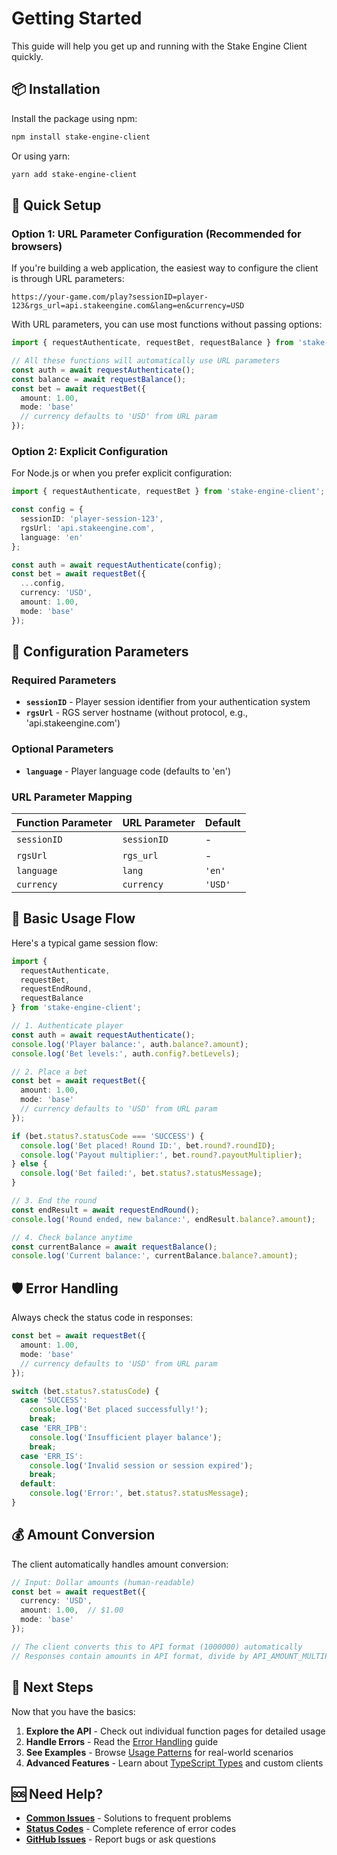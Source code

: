 # Getting Started

This guide will help you get up and running with the Stake Engine Client quickly.

## 📦 Installation

Install the package using npm:

```bash
npm install stake-engine-client
```

Or using yarn:

```bash
yarn add stake-engine-client
```

## 🚀 Quick Setup

### Option 1: URL Parameter Configuration (Recommended for browsers)

If you're building a web application, the easiest way to configure the client is through URL parameters:

```
https://your-game.com/play?sessionID=player-123&rgs_url=api.stakeengine.com&lang=en&currency=USD
```

With URL parameters, you can use most functions without passing options:

```typescript
import { requestAuthenticate, requestBet, requestBalance } from 'stake-engine-client';

// All these functions will automatically use URL parameters
const auth = await requestAuthenticate();
const balance = await requestBalance();
const bet = await requestBet({
  amount: 1.00,
  mode: 'base'
  // currency defaults to 'USD' from URL param
});
```

### Option 2: Explicit Configuration

For Node.js or when you prefer explicit configuration:

```typescript
import { requestAuthenticate, requestBet } from 'stake-engine-client';

const config = {
  sessionID: 'player-session-123',
  rgsUrl: 'api.stakeengine.com',
  language: 'en'
};

const auth = await requestAuthenticate(config);
const bet = await requestBet({
  ...config,
  currency: 'USD',
  amount: 1.00,
  mode: 'base'
});
```

## 🔧 Configuration Parameters

### Required Parameters
- **`sessionID`** - Player session identifier from your authentication system
- **`rgsUrl`** - RGS server hostname (without protocol, e.g., 'api.stakeengine.com')

### Optional Parameters
- **`language`** - Player language code (defaults to 'en')

### URL Parameter Mapping
| Function Parameter | URL Parameter | Default |
|-------------------|---------------|---------|
| `sessionID` | `sessionID` | - |
| `rgsUrl` | `rgs_url` | - |
| `language` | `lang` | `'en'` |
| `currency` | `currency` | `'USD'` |

## 🎯 Basic Usage Flow

Here's a typical game session flow:

```typescript
import { 
  requestAuthenticate, 
  requestBet, 
  requestEndRound, 
  requestBalance 
} from 'stake-engine-client';

// 1. Authenticate player
const auth = await requestAuthenticate();
console.log('Player balance:', auth.balance?.amount);
console.log('Bet levels:', auth.config?.betLevels);

// 2. Place a bet
const bet = await requestBet({
  amount: 1.00,
  mode: 'base'
  // currency defaults to 'USD' from URL param
});

if (bet.status?.statusCode === 'SUCCESS') {
  console.log('Bet placed! Round ID:', bet.round?.roundID);
  console.log('Payout multiplier:', bet.round?.payoutMultiplier);
} else {
  console.log('Bet failed:', bet.status?.statusMessage);
}

// 3. End the round
const endResult = await requestEndRound();
console.log('Round ended, new balance:', endResult.balance?.amount);

// 4. Check balance anytime
const currentBalance = await requestBalance();
console.log('Current balance:', currentBalance.balance?.amount);
```

## 🛡️ Error Handling

Always check the status code in responses:

```typescript
const bet = await requestBet({
  amount: 1.00,
  mode: 'base'
  // currency defaults to 'USD' from URL param
});

switch (bet.status?.statusCode) {
  case 'SUCCESS':
    console.log('Bet placed successfully!');
    break;
  case 'ERR_IPB':
    console.log('Insufficient player balance');
    break;
  case 'ERR_IS':
    console.log('Invalid session or session expired');
    break;
  default:
    console.log('Error:', bet.status?.statusMessage);
}
```

## 💰 Amount Conversion

The client automatically handles amount conversion:

```typescript
// Input: Dollar amounts (human-readable)
const bet = await requestBet({
  currency: 'USD',
  amount: 1.00,  // $1.00
  mode: 'base'
});

// The client converts this to API format (1000000) automatically
// Responses contain amounts in API format, divide by API_AMOUNT_MULTIPLIER for display
```

## 🔄 Next Steps

Now that you have the basics:

1. **Explore the API** - Check out individual function pages for detailed usage
2. **Handle Errors** - Read the [Error Handling](Error-Handling) guide
3. **See Examples** - Browse [Usage Patterns](Usage-Patterns) for real-world scenarios
4. **Advanced Features** - Learn about [TypeScript Types](TypeScript-Types) and custom clients

## 🆘 Need Help?

- **[Common Issues](Common-Issues)** - Solutions to frequent problems
- **[Status Codes](Status-Codes)** - Complete reference of error codes
- **[GitHub Issues](https://github.com/fuR-Gaming/stake-engine-client/issues)** - Report bugs or ask questions